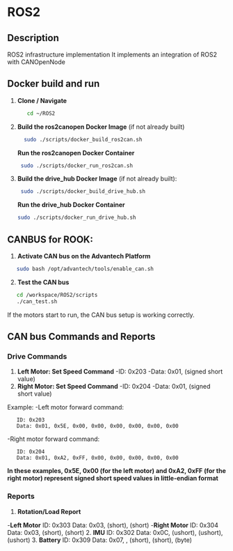 # ROS2
## Description
ROS2 infrastructure implementation 
It implements an integration of ROS2 with CANOpenNode

## Docker build and run
1. **Clone / Navigate**
   ```bash
      cd ~/ROS2
   ```
2. **Build the ros2canopen Docker Image** (if not already built)
   ```bash
     sudo ./scripts/docker_build_ros2can.sh
   ```
   
   **Run the ros2canopen Docker Container**
     ```bash
      sudo ./scripts/docker_run_ros2can.sh
     ```

3. **Build the drive_hub Docker Image** (if not already built): 
     ```bash
      sudo ./scripts/docker_build_drive_hub.sh
     ```
   **Run the drive_hub Docker Container**
     ```bash
     sudo ./scripts/docker_run_drive_hub.sh
     ```

## CANBUS for ROOK:
1. **Activate CAN bus on the Advantech Platform**
```bash
   sudo bash /opt/advantech/tools/enable_can.sh
```
2. **Test the CAN bus**
```bash
   cd /workspace/ROS2/scripts
   ./can_test.sh
```
   If the motors start to run, the CAN bus setup is working correctly.

## CAN bus Commands and Reports
### Drive Commands
1. **Left Motor: Set Speed Command**
   -ID: 0x203
   -Data: 0x01, <speed> (signed short value)
2. **Right Motor: Set Speed Command**
   -ID: 0x204
   -Data: 0x01, <speed> (signed short value)

Example:
   -Left motor forward command:
   ```text
      ID: 0x203
      Data: 0x01, 0x5E, 0x00, 0x00, 0x00, 0x00, 0x00, 0x00
   ```
   -Right motor forward command:
   ```text
      ID: 0x204
      Data: 0x01, 0xA2, 0xFF, 0x00, 0x00, 0x00, 0x00, 0x00
   ```
**In these examples, 0x5E, 0x00 (for the left motor) and 0xA2, 0xFF (for the right motor) represent signed short speed values in little-endian format**

### Reports
1. **Rotation/Load Report**

-**Left Motor**
   ID: 0x303
   Data: 0x03, <rpm> (short), <load> (short)
-**Right Motor**
   ID: 0x304
   Data: 0x03, <rpm> (short), <load> (short)
2. **IMU**
   ID: 0x302
   Data: 0x0C, <rollDeg> (ushort), <pitchDeg> (ushort), <yawDeg> (ushort)
3. **Battery**
   ID: 0x309
   Data: 0x07, <batteryID>, <current> (short), <voltage> (short), <charge> (byte)


